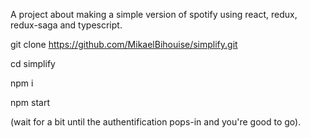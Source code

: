 A project about making a simple version of spotify using react, redux, redux-saga and typescript.

git clone https://github.com/MikaelBihouise/simplify.git

cd simplify

npm i

npm start

(wait for a bit until the authentification pops-in and you're good to go).
